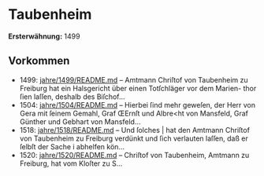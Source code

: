 # Taubenheim

**Ersterwähnung:** 1499

## Vorkommen
- 1499: [jahre/1499/README.md](../jahre/1499/README.md) – Amtmann Chriſtof von Taubenheim zu Freiburg hat
ein Halsgericht über einen Totſchläger vor dem Marien-
thor ſien laſſen, deshalb des Biſchof...
- 1504: [jahre/1504/README.md](../jahre/1504/README.md) – Hierbei ſind mehr
geweſen, der Herr von Gera mit ſeinem Gemahl, Graf
ŒErnſt und Albre<ht von Mansfeld, Graf Günther und
Gebhart von Mansfeld...
- 1518: [jahre/1518/README.md](../jahre/1518/README.md) – Und ſolches |
hat den Amtmann Chriſtof von Taubenheim zu Freiburg
verdünkt und ſich verlauten laſſen, daß er ſelbſt der Sache i
abhelfen kön...
- 1520: [jahre/1520/README.md](../jahre/1520/README.md) – Chriſtof von Taubenheim, Amtmann zu Freiburg, hat
vom Kloſter zu S...
